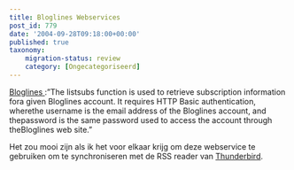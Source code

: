 ```yaml
---
title: Bloglines Webservices
post_id: 779
date: '2004-09-28T09:18:00+00:00'
published: true
taxonomy:
    migration-status: review
    category: [Ongecategoriseerd]
---
```

[Bloglines ](https://web.archive.org/web/20050207105915/http://www.bloglines.com/services/api/listsubs):”The listsubs function is used to retrieve subscription information fora given Bloglines account. It requires HTTP Basic authentication, wherethe username is the email address of the Bloglines account, and thepassword is the same password used to access the account through theBloglines web site.”

Het zou mooi zijn als ik het voor elkaar krijg om deze webservice te gebruiken om te synchroniseren met de RSS reader van [Thunderbird](https://web.archive.org/web/20050207105915/http://www.mozilla.org/products/thunderbird/).